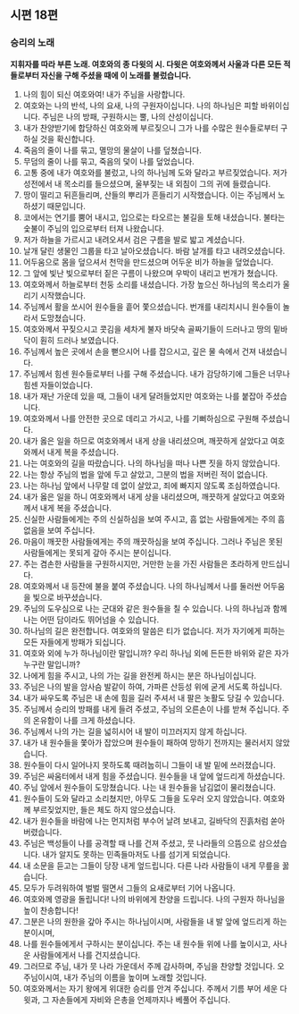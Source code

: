 ## 시편 18편

### 승리의 노래 
**지휘자를 따라 부른 노래. 여호와의 종 다윗의 시. 다윗은 여호와께서 사울과 다른 모든 적들로부터 자신을 구해 주셨을 때에 이 노래를 불렀습니다.**
1. 나의 힘이 되신 여호와여! 내가 주님을 사랑합니다.
2. 여호와는 나의 반석, 나의 요새, 나의 구원자이십니다. 나의 하나님은 피할 바위이십니다. 주님은 나의 방패, 구원하시는 뿔, 나의 산성이십니다.
3. 내가 찬양받기에 합당하신 여호와께 부르짖으니 그가 나를 수많은 원수들로부터 구하실 것을 확신합니다.
4. 죽음의 줄이 나를 묶고, 멸망의 물살이 나를 덮쳤습니다.
5. 무덤의 줄이 나를 묶고, 죽음의 덫이 나를 덮었습니다.
6. 고통 중에 내가 여호와를 불렀고, 나의 하나님께 도와 달라고 부르짖었습니다. 저가 성전에서 내 목소리를 들으셨으며, 울부짖는 내 외침이 그의 귀에 들렸습니다.
7. 땅이 떨리고 뒤흔들리며, 산들의 뿌리가 흔들리기 시작했습니다. 이는 주님께서 노하셨기 때문입니다.
8. 코에서는 연기를 뿜어 내시고, 입으로는 타오르는 불길을 토해 내셨습니다. 불타는 숯불이 주님의 입으로부터 터져 나왔습니다.
9. 저가 하늘을 가르시고 내려오셔서 검은 구름을 발로 밟고 계셨습니다.
10. 날개 달린 생물인 그룹을 타고 날아오셨습니다. 바람 날개를 타고 내려오셨습니다.
11. 어두움으로 몸을 덮으셔서 천막을 만드셨으며 어두운 비가 하늘을 덮었습니다.
12. 그 앞에 빛난 빛으로부터 짙은 구름이 나왔으며 우박이 내리고 번개가 쳤습니다.
13. 여호와께서 하늘로부터 천둥 소리를 내셨습니다. 가장 높으신 하나님의 목소리가 울리기 시작했습니다.
14. 주님께서 활을 쏘시어 원수들을 흩어 쫓으셨습니다. 번개를 내리치시니 원수들이 놀라서 도망쳤습니다.
15. 여호와께서 꾸짖으시고 콧김을 세차게 불자 바닷속 골짜기들이 드러나고 땅의 밑바닥이 훤히 드러나 보였습니다.
16. 주님께서 높은 곳에서 손을 뻗으시어 나를 잡으시고, 깊은 물 속에서 건져 내셨습니다.
17. 주님께서 힘센 원수들로부터 나를 구해 주셨습니다. 내가 감당하기에 그들은 너무나 힘센 자들이었습니다.
18. 내가 재난 가운데 있을 때, 그들이 내게 달려들었지만 여호와는 나를 붙잡아 주셨습니다.
19. 여호와께서 나를 안전한 곳으로 데리고 가시고, 나를 기뻐하심으로 구원해 주셨습니다.
20. 내가 옳은 일을 하므로 여호와께서 내게 상을 내리셨으며, 깨끗하게 살았다고 여호와께서 내게 복을 주셨습니다.
21. 나는 여호와의 길을 따랐습니다. 나의 하나님을 떠나 나쁜 짓을 하지 않았습니다.
22. 나는 항상 주님의 법을 앞에 두고 살았고, 그분의 법을 저버린 적이 없습니다.
23. 나는 하나님 앞에서 나무랄 데 없이 살았고, 죄에 빠지지 않도록 조심하였습니다.
24. 내가 옳은 일을 하니 여호와께서 내게 상을 내리셨으며, 깨끗하게 살았다고 여호와께서 내게 복을 주셨습니다.
25. 신실한 사람들에게는 주의 신실하심을 보여 주시고, 흠 없는 사람들에게는 주의 흠 없음을 보여 주십니다.
26. 마음이 깨끗한 사람들에게는 주의 깨끗하심을 보여 주십니다. 그러나 주님은 못된 사람들에게는 못되게 갚아 주시는 분이십니다.
27. 주는 겸손한 사람들을 구원하시지만, 거만한 눈을 가진 사람들은 초라하게 만드십니다.
28. 여호와께서 내 등잔에 불을 붙여 주셨습니다. 나의 하나님께서 나를 둘러싼 어두움을 빛으로 바꾸셨습니다.
29. 주님의 도우심으로 나는 군대와 같은 원수들을 칠 수 있습니다. 나의 하나님과 함께 나는 어떤 담이라도 뛰어넘을 수 있습니다.
30. 하나님의 길은 완전합니다. 여호와의 말씀은 티가 없습니다. 저가 자기에게 피하는 모든 자들에게 방패가 되십니다.
31. 여호와 외에 누가 하나님이란 말입니까? 우리 하나님 외에 든든한 바위와 같은 자가 누구란 말입니까?
32. 나에게 힘을 주시고, 나의 가는 길을 완전케 하시는 분은 하나님이십니다.
33. 주님은 나의 발을 암사슴 발같이 하여, 가파른 산등성 위에 굳게 서도록 하십니다.
34. 내가 싸우도록 주님은 내 손에 힘을 길러 주셔서 내 팔은 놋활도 당길 수 있습니다.
35. 주님께서 승리의 방패를 내게 들려 주셨고, 주님의 오른손이 나를 받쳐 주십니다. 주의 온유함이 나를 크게 하셨습니다.
36. 주님께서 나의 가는 길을 넓히시어 내 발이 미끄러지지 않게 하십니다.
37. 내가 내 원수들을 쫓아가 잡았으며 원수들이 패하여 망하기 전까지는 물러서지 않았습니다.
38. 원수들이 다시 일어나지 못하도록 때려눕히니 그들이 내 발 밑에 쓰러졌습니다.
39. 주님은 싸움터에서 내게 힘을 주셨습니다. 원수들을 내 앞에 엎드리게 하셨습니다.
40. 주님 앞에서 원수들이 도망쳤습니다. 나는 내 원수들을 남김없이 물리쳤습니다.
41. 원수들이 도와 달라고 소리쳤지만, 아무도 그들을 도우러 오지 않았습니다. 여호와께 부르짖었지만, 들은 체도 하지 않으셨습니다.
42. 내가 원수들을 바람에 나는 먼지처럼 부수어 날려 보내고, 길바닥의 진흙처럼 쏟아 버렸습니다.
43. 주님은 백성들이 나를 공격할 때 나를 건져 주셨고, 뭇 나라들의 으뜸으로 삼으셨습니다. 내가 알지도 못하는 민족들마저도 나를 섬기게 되었습니다.
44. 내 소문을 듣고는 그들이 당장 내게 엎드립니다. 다른 나라 사람들이 내게 무릎을 꿇습니다.
45. 모두가 두려워하여 벌벌 떨면서 그들의 요새로부터 기어 나옵니다.
46. 여호와께 영광을 돌립니다! 나의 바위에게 찬양을 드립니다. 나의 구원자 하나님을 높이 찬송합니다!
47. 그분은 나의 원한을 갚아 주시는 하나님이시며, 사람들을 내 발 앞에 엎드리게 하는 분이시며,
48. 나를 원수들에게서 구하시는 분이십니다. 주는 내 원수들 위에 나를 높이시고, 사나운 사람들에게서 나를 건지셨습니다.
49. 그러므로 주님, 내가 뭇 나라 가운데서 주께 감사하며, 주님을 찬양할 것입니다. 오 주님이시여, 내가 주님의 이름을 높이며 노래할 것입니다.
50. 여호와께서는 자기 왕에게 위대한 승리를 안겨 주십니다. 주께서 기름 부어 세운 다윗과, 그 자손들에게 자비와 은총을 언제까지나 베풀어 주십니다.